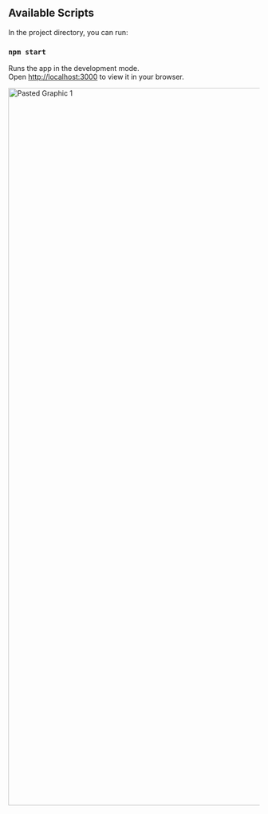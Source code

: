 ## Available Scripts

In the project directory, you can run:

### `npm start`

Runs the app in the development mode.\
Open [http://localhost:3000](http://localhost:3000) to view it in your browser.

<img width="1440" alt="Pasted Graphic 1" src="https://github.com/piyushlawatre/ulimate-react-circuit/assets/136806904/9b5037db-d5f9-4412-9bdd-92d4e4554845">
